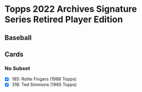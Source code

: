 # Topps 2022 Archives Signature Series Retired Player Edition
## Baseball

## Cards

### No Subset
- [x] 185: Rollie Fingers (1986 Topps)<br>
- [x] 318: Ted Simmons (1985 Topps)<br>
